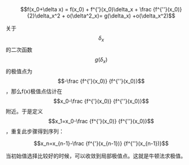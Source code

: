 $$f(x_0+\delta x) = f(x_0) + f^{'}(x_0)\delta_x + \frac {f^{''}(x_0)} {2}\delta_x^2 + o(\delta^2_x)= g(\delta_x) +o(\delta_x^2)$$

关于$$\delta_x$$的二次函数$$g(\delta_x)$$的极值点为$$-\frac {f^{'}(x_0)} {f^{''}(x_0)}$$，那么f\(x\)极值点估计在$$x_0-\frac {f^{'}(x_0)} {f^{''}(x_0)}$$附近。于是定义$$x_1=x_0-\frac {f^{'}(x_0)} {f^{''}(x_0)}$$，重复此步骤得到序列：

$$x_n=x_{n-1}-\frac {f^{'}(x_{n-1})} {f^{''}(x_{n-1})}$$

当初始值选择比较好的时候，可以收敛到局部极值点。这就是牛顿法求极值。





